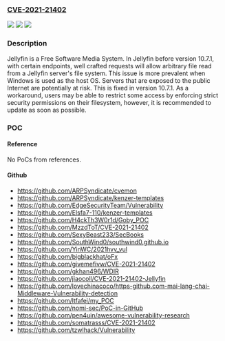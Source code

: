 ### [CVE-2021-21402](https://cve.mitre.org/cgi-bin/cvename.cgi?name=CVE-2021-21402)
![](https://img.shields.io/static/v1?label=Product&message=jellyfin&color=blue)
![](https://img.shields.io/static/v1?label=Version&message=n%2Fa&color=blue)
![](https://img.shields.io/static/v1?label=Vulnerability&message=CWE-22%3A%20Improper%20Limitation%20of%20a%20Pathname%20to%20a%20Restricted%20Directory%20('Path%20Traversal')&color=brighgreen)

### Description

Jellyfin is a Free Software Media System. In Jellyfin before version 10.7.1, with certain endpoints, well crafted requests will allow arbitrary file read from a Jellyfin server's file system. This issue is more prevalent when Windows is used as the host OS. Servers that are exposed to the public Internet are potentially at risk. This is fixed in version 10.7.1. As a workaround, users may be able to restrict some access by enforcing strict security permissions on their filesystem, however, it is recommended to update as soon as possible.

### POC

#### Reference
No PoCs from references.

#### Github
- https://github.com/ARPSyndicate/cvemon
- https://github.com/ARPSyndicate/kenzer-templates
- https://github.com/EdgeSecurityTeam/Vulnerability
- https://github.com/Elsfa7-110/kenzer-templates
- https://github.com/H4ckTh3W0r1d/Goby_POC
- https://github.com/MzzdToT/CVE-2021-21402
- https://github.com/SexyBeast233/SecBooks
- https://github.com/SouthWind0/southwind0.github.io
- https://github.com/YinWC/2021hvv_vul
- https://github.com/bigblackhat/oFx
- https://github.com/givemefivw/CVE-2021-21402
- https://github.com/gkhan496/WDIR
- https://github.com/jiaocoll/CVE-2021-21402-Jellyfin
- https://github.com/lovechinacoco/https-github.com-mai-lang-chai-Middleware-Vulnerability-detection
- https://github.com/ltfafei/my_POC
- https://github.com/nomi-sec/PoC-in-GitHub
- https://github.com/pen4uin/awesome-vulnerability-research
- https://github.com/somatrasss/CVE-2021-21402
- https://github.com/tzwlhack/Vulnerability


